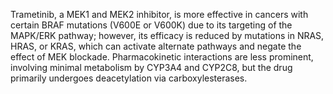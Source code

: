 Trametinib, a MEK1 and MEK2 inhibitor, is more effective in cancers with certain BRAF mutations (V600E or V600K) due to its targeting of the MAPK/ERK pathway; however, its efficacy is reduced by mutations in NRAS, HRAS, or KRAS, which can activate alternate pathways and negate the effect of MEK blockade. Pharmacokinetic interactions are less prominent, involving minimal metabolism by CYP3A4 and CYP2C8, but the drug primarily undergoes deacetylation via carboxylesterases.
